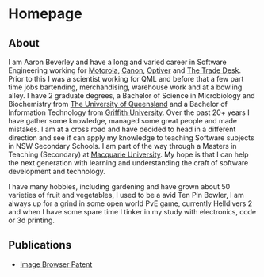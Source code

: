 # Homepage

## About
I am Aaron Beverley and have a long and varied career in Software Engineering working for [Motorola](https://www.motorola.com.au/), [Canon](https://www.canon.com.au/), [Optiver](https://optiver.com/) and [The Trade Desk](https://www.thetradedesk.com/). Prior to this I was a scientist working for QML and before that a few part time jobs bartending, merchandising, warehouse work and at a bowling alley. I have 2 graduate degrees, a Bachelor of Science in Microbiology and Biochemistry from [The University of Queensland](https://www.uq.edu.au/) and a Bachelor of Information Technology from [Griffith University](https://www.griffith.edu.au/). Over the past 20+ years I have gather some knowledge, managed some great people and made mistakes. I am at a cross road and have decided to head in a different direction and see if can apply my knowledge to teaching Software subjects in NSW Secondary Schools. I am part of the way through a Masters in Teaching (Secondary) at [Macquarie University](https://www.mq.edu.au/). My hope is that I can help the next generation with learning and understanding the craft of software development and technology. 

I have many hobbies, including gardening and have grown about 50 varieties of fruit and vegetables, I used to be a avid Ten Pin Bowler, I am always up for a grind in some open world PvE game, currently Helldivers 2 and when I have some spare time I tinker in my study with electronics, code or 3d printing.

## Publications
- [Image Browser Patent](https://patents.google.com/patent/US20090204920A1/en)